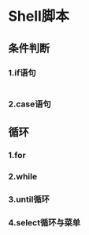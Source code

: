 # Shell脚本

## 条件判断

### 1.if语句

```shell

```

### 2.case语句

## 循环

### 1.for

### 2.while

### 3.until循环

### 4.select循环与菜单